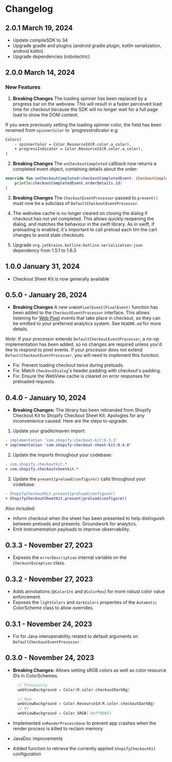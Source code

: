 # Changelog

## 2.0.1 March 19, 2024

- Update compileSDK to 34
- Upgrade gradle and plugins (android gradle plugin, kotlin serialization, android kotlin)
- Upgrade dependencies (robolectric)

## 2.0.0 March 14, 2024

### New Features

1. **Breaking Changes** The loading spinner has been replaced by a progress bar on the webview. This will result in a faster perceived load time for checkout because the SDK will no longer wait for a full page load to show the DOM content.

If you were previously setting the loading spinner color, the field has been renamed from `spinnerColor` to `progressIndicator e.g:

```diff
Colors(
	- spinnerColor = Color.ResourceId(R.color.a_color),
	+ progressIndicator = Color.ResourceId(R.color.a_color),
)
```

2. **Breaking Changes** The `onCheckoutCompleted` callback now returns a completed event object, containing details about the order:

```kotlin
override fun onCheckoutCompleted(checkoutCompletedEvent: CheckoutCompletedEvent) {
	println(checkoutCompletedEvent.orderDetails.id)
}
```

3. **Breaking Changes** The `CheckoutEventProcessor` passed to `present()` must now be a subclass of `DefaultCheckoutEventProcessor`.

4. The webview cache is no longer cleared on closing the dialog if checkout has not yet completed. This allows quickly reopening the dialog, and matches the behaviour in the swift library. As in swift, if preloading is enabled, it's important to call preload each tim the cart changes to avoid stale checkouts.

5. Upgrade `org.jetbrains.kotlinx:kotlinx-serialization-json` dependency from 1.5.1 to 1.6.3

## 1.0.0 January 31, 2024

- Checkout Sheet Kit is now generally available

## 0.5.0 - January 26, 2024

- **Breaking Changes** A new `onWebPixelEvent(PixelEvent)` function has been added to the `CheckoutEventProcessor` interface. This allows listening for [Web Pixel](https://shopify.dev/docs/apps/marketing/pixels) events that take place in checkout, so they can be emitted to your preferred analytics system. See `README.md` for more details.

_Note_: If your processor extends `DefaultCheckoutEventProcessor`, a no-op implementation has been added, so no changes are required unless you'd like to respond to pixel events. If your processor does not extend `DefaultCheckoutEventProcessor`, you will need to implement this function.

- Fix: Prevent loading checkout twice during preloads.
- Fix: Match `CheckoutDialog`'s header padding with checkout's padding.
- Fix: Ensure the WebView cache is cleared on error responses for preloaded requests.

## 0.4.0 - January 10, 2024

- **Breaking Changes:** The library has been rebranded from Shopify Checkout Kit to Shopify Checkout Sheet Kit. Apologies for any inconvenience caused. Here are the steps to upgrade:

1. Update your gradle/maven import:

```diff
- implementation 'com.shopify:checkout-kit:0.3.3'
+ implementation 'com.shopify:checkout-sheet-kit:0.4.0'
```

2. Update the imports throughout your codebase:
```diff
- com.shopify.checkoutkit.*
+ com.shopify.checkoutsheetkit.*
```

3. Update the `present|preload|configure()` calls throughout your codebase:
```diff
- ShopifyCheckoutKit.present|preload|configure()
+ ShopifyCheckoutSheetKit.present|preload|configure()
```

Also included:

- Inform checkout when the sheet has been presented to help distinguish between preloads and presents. Groundwork for analytics.
- Emit instrumentation payloads to improve observability.

## 0.3.3 - November 27, 2023

- Exposes the `errorDescription` internal variable on the `CheckoutException` class.

## 0.3.2 - November 27, 2023

- Adds annotations (`@ColorInt` and `@ColorRes`) for more robust color value enforcement.
- Exposes the `lightColors` and `darkColors` properties of the `Automatic` ColorScheme class to allow overrides.

## 0.3.1 - November 24, 2023

- Fix for Java interoperability related to default arguments on `DefaultCheckoutEventProcessor`.

## 0.3.0 - November 24, 2023

- **Breaking Changes:** Allows setting sRGB colors as well as color resource IDs in ColorSchemes.

  ```kotlin
    // Previously
    webViewBackground = Color(R.color.checkoutDarkBg)

    // Now
    webViewBackground = Color.ResourceId(R.color.checkoutDarkBg)
    // Or
    webViewBackground = Color.SRGB(-0xff0001)
  ```

- Implemented `onRenderProcessGone` to prevent app crashes when the render process is killed to reclaim memory
- JavaDoc improvements
- Added function to retrieve the currently applied `ShopifyCheckoutKit` configuration
